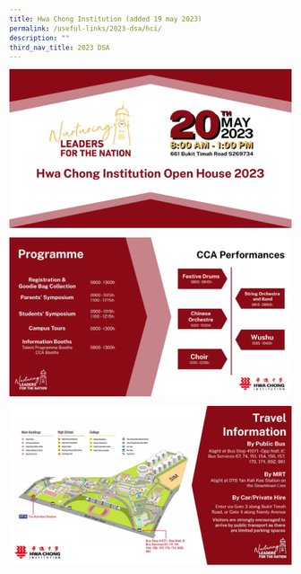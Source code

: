 ```yaml
---
title: Hwa Chong Institution (added 19 may 2023)
permalink: /useful-links/2023-dsa/hci/
description: ""
third_nav_title: 2023 DSA
---
```

![](/images/hci%20open%20house%202023.jpg)

![](/images/hci%20open%20house%20page_2.jpg)

![](/images/hci%20open%20house%202023%20page%203.jpg)